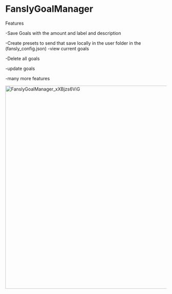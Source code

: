 # FanslyGoalManager

Features

-Save Goals with the amount and label and description

-Create presets to send that save locally in the user folder in the (fansly_config.json) 
-view current goals

-Delete all goals

-update goals

-many more features


<img width="1002" height="632" alt="FanslyGoalManager_xXBjzs6ViG" src="https://github.com/user-attachments/assets/773163fc-53ff-41dd-b407-8247ea55b8e1" />

